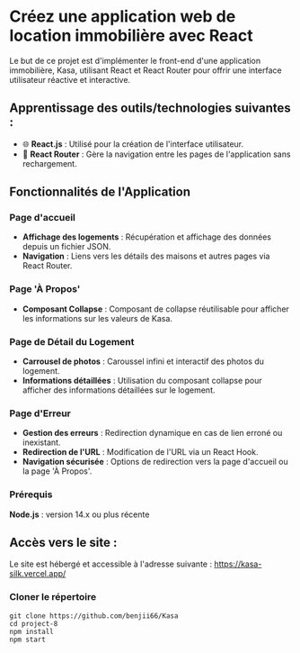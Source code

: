 # Créez une application web de location immobilière avec React 

Le but de ce projet est d'implémenter le front-end d'une application immobilière, Kasa, utilisant React et React Router pour offrir une interface utilisateur réactive et interactive.

## Apprentissage des outils/technologies suivantes : 
- 🌐 **React.js** : Utilisé pour la création de l'interface utilisateur.
- 🔗 **React Router** : Gère la navigation entre les pages de l'application sans rechargement.

## Fonctionnalités de l'Application

### Page d'accueil
- **Affichage des logements** : Récupération et affichage des données depuis un fichier JSON.
- **Navigation** : Liens vers les détails des maisons et autres pages via React Router.

### Page 'À Propos'
- **Composant Collapse** : Composant de collapse réutilisable pour afficher les informations sur les valeurs de Kasa.

### Page de Détail du Logement
- **Carrousel de photos** : Caroussel infini et interactif des photos du logement.
- **Informations détaillées** : Utilisation du composant collapse pour afficher des informations détaillées sur le logement.

### Page d'Erreur
- **Gestion des erreurs** : Redirection dynamique en cas de lien erroné ou inexistant.
- **Redirection de l'URL** : Modification de l'URL via un React Hook.
- **Navigation sécurisée** : Options de redirection vers la page d'accueil ou la page 'À Propos'.


### Prérequis

**Node.js** : version 14.x ou plus récente


## Accès vers le site : 
Le site est hébergé et accessible à l'adresse suivante : https://kasa-silk.vercel.app/

### Cloner le répertoire 

```shell
git clone https://github.com/benjii66/Kasa
cd project-8
npm install 
npm start
```
